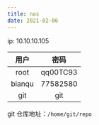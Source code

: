 ```yaml
---
title: nas
date: 2021-02-06
---
```


ip: 10.10.10.105

|  用户  |   密码   |
| :----: | :------: |
|  root  | qq00TC93 |
| bianqu | 77582580 |
|  git   |   git    |

git 仓库地址：`/home/git/repo`
